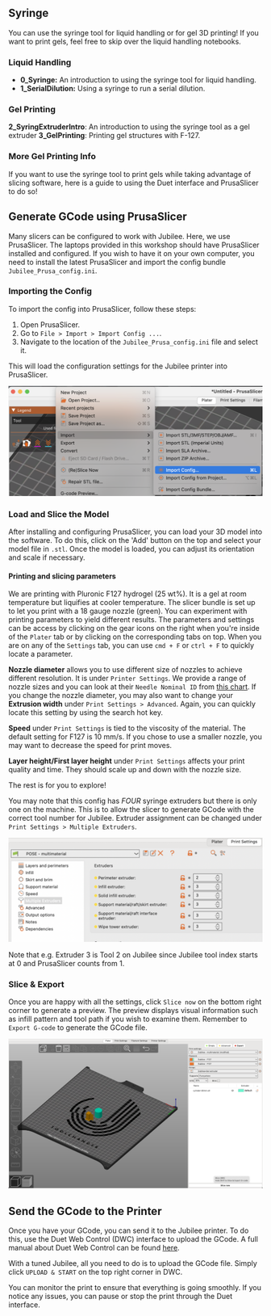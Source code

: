 ## Syringe

You can use the syringe tool for liquid handling or for gel 3D printing! If you want to print gels, feel free to skip over the liquid handling notebooks.

### Liquid Handling
- **0_Syringe:** An introduction to using the syringe tool for liquid handling.
- **1_SerialDilution:** Using a syringe to run a serial dilution.

### Gel Printing
**2_SyringExtruderIntro**: An introduction to using the syringe tool as a gel extruder
**3_GelPrinting**: Printing gel structures with F-127.

### More Gel Printing Info
If you want to use the syringe tool to print gels  while taking advantage of slicing software, here is a guide to using the Duet interface and PrusaSlicer to do so!

## Generate GCode using PrusaSlicer
Many slicers can be configured to work with Jubilee. Here, we use PrusaSlicer. The laptops provided in this workshop should have PrusaSlicer installed and configured. If you wish to have it on your own computer, you need to install the latest PrusaSlicer and import the config bundle `Jubilee_Prusa_config.ini`.

### Importing the Config
To import the config into PrusaSlicer, follow these steps:

1. Open PrusaSlicer.
2. Go to `File > Import > Import Config ...`.
3. Navigate to the location of the `Jubilee_Prusa_config.ini` file and select it.


This will load the configuration settings for the Jubilee printer into PrusaSlicer.

![Import Config](import_config.png)


### Load and Slice the Model
After installing and configuring PrusaSlicer, you can load your 3D model into the software. To do this, click on the 'Add' button on the top and select your model file in `.stl`. Once the model is loaded, you can adjust its orientation and scale if necessary.

#### Printing and slicing parameters

We are printing with Pluronic F127 hydrogel (25 wt%). It is a gel at room temperature but liquifies at cooler temperature. The slicer bundle is set up to let you print with a 18 gauge nozzle (green). You can experiment with printing parameters to yield different results. The parameters and settings can be access by clicking on the gear icons on the right when you're inside of the `Plater` tab or by clicking on the corresponding tabs on top. When you are on any of the `Settings` tab, you can use `cmd + F` or `ctrl + F` to quickly locate a parameter.

**Nozzle diameter** allows you to use different size of nozzles to achieve different resolution. It is under `Printer Settings`. We provide a range of nozzle sizes and you can look at their `Needle Nominal ID` from [this chart](https://www.hamiltoncompany.com/laboratory-products/needles-knowledge/needle-gauge-chart).
If you change the nozzle diameter, you may also want to change your **Extrusion width** under `Print Settings > Advanced`. Again, you can quickly locate this setting by using the search hot key.

**Speed** under `Print Settings` is tied to the viscosity of the material. The default setting for F127 is 10 mm/s. If you chose to use a smaller nozzle, you may want to decrease the speed for print moves.

**Layer height/First layer height** under `Print Settings` affects your print quality and time. They should scale up and down with the nozzle size.

The rest is for you to explore!

You may note that this config has *FOUR* syringe extruders but there is only one on the machine. This is to allow the slicer to generate GCode with the correct tool number for Jubilee. Extruder assignment can be changed under `Print Settings > Multiple Extruders`. 

![Assign extruders](assign_extruder.png)

Note that e.g. Extruder 3 is Tool 2 on Jubilee since Jubilee tool index starts at 0 and PrusaSlicer counts from 1.

### Slice & Export
Once you are happy with all the settings, click `Slice now` on the bottom right corner to generate a preview. The preview displays visual information such as infill pattern and tool path if you wish to examine them. Remember to `Export G-code` to generate the GCode file.

![Slice now](slice_now.png)

## Send the GCode to the Printer
Once you have your GCode, you can send it to the Jubilee printer. To do this, use the Duet Web Control (DWC) interface to upload the GCode. A full manual about Duet Web Control can be found [here](https://docs.duet3d.com/User_manual/Reference/Duet_Web_Control_Manual).

With a tuned Jubilee, all you need to do is to upload the GCode file. Simply click `UPLOAD & START` on the top right corner in DWC. 

You can monitor the print to ensure that everything is going smoothly. If you notice any issues, you can pause or stop the print through the Duet interface.
